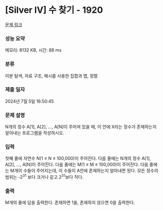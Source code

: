 # [Silver IV] 수 찾기 - 1920 

[문제 링크](https://www.acmicpc.net/problem/1920) 

### 성능 요약

메모리: 8132 KB, 시간: 88 ms

### 분류

이분 탐색, 자료 구조, 해시를 사용한 집합과 맵, 정렬

### 제출 일자

2024년 7월 5일 16:50:45

### 문제 설명

<p>N개의 정수 A[1], A[2], …, A[N]이 주어져 있을 때, 이 안에 X라는 정수가 존재하는지 알아내는 프로그램을 작성하시오.</p>

### 입력 

 <p>첫째 줄에 자연수 N(1 ≤ N ≤ 100,000)이 주어진다. 다음 줄에는 N개의 정수 A[1], A[2], …, A[N]이 주어진다. 다음 줄에는 M(1 ≤ M ≤ 100,000)이 주어진다. 다음 줄에는 M개의 수들이 주어지는데, 이 수들이 A안에 존재하는지 알아내면 된다. 모든 정수의 범위는 -2<sup>31</sup> 보다 크거나 같고 2<sup>31</sup>보다 작다.</p>

### 출력 

 <p>M개의 줄에 답을 출력한다. 존재하면 1을, 존재하지 않으면 0을 출력한다.</p>

